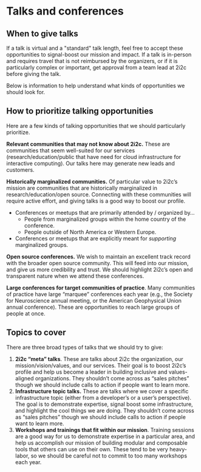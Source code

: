 # Talks and conferences

## When to give talks

If a talk is virtual and a "standard" talk length, feel free to accept these opportunities to signal-boost our mission and impact.
If a talk is in-person and requires travel that is not reimbursed by the organizers, or if it is particularly complex or important, get approval from a team lead at 2i2c before giving the talk.

Below is information to help understand what kinds of opportunities we should look for.

## How to prioritize talking opportunities

Here are a few kinds of talking opportunities that we should particularly prioritize.

**Relevant communities that may not know about 2i2c.** These are communities that seem well-suited for our services (research/education/public that have need for cloud infrastructure for interactive computing). Our talks here may generate new leads and customers.

**Historically marginalized communities.** Of particular value to 2i2c’s mission are communities that are historically marginalized in research/education/open source. Connecting with these communities will require active effort, and giving talks is a good way to boost our profile.

* Conferences or meetups that are primarily attended by / organized by…
  * People from marginalized groups within the home country of the conference.
  * People outside of North America or Western Europe.
* Conferences or meetups that are explicitly meant for *supporting* marginalized groups.

**Open source conferences.** We wish to maintain an excellent track record with the broader open source community. This will feed into our mission, and give us more credibility and trust. We should highlight 2i2c’s open and transparent nature when we attend these conferences.

**Large conferences for target communities of practice**. Many communities of practice have large “marquee” conferences each year (e.g., the Society for Neuroscience annual meeting, or the American Geophysical Union annual conference). These are opportunities to reach large groups of people at once.

## Topics to cover

There are three broad types of talks that we should try to give:

1. **2i2c “meta” talks**. These are talks about 2i2c the organization, our mission/vision/values, and our services. Their goal is to boost 2i2c’s profile and help us become a leader in building inclusive and values-aligned organizations. They shouldn’t come across as “sales pitches” though we should include calls to action if people want to learn more.
2. **Infrastructure topic talks.** These are talks where we cover a specific infrastructure topic (either from a developer’s or a user’s perspective). The goal is to demonstrate expertise, signal boost some infrastructure, and highlight the cool things we are doing. They shouldn’t come across as “sales pitches” though we should include calls to action if people want to learn more.
3. **Workshops and trainings that fit within our mission**. Training sessions are a good way for us to demonstrate expertise in a particular area, and help us accomplish our mission of building modular and composable tools that others can use on their own. These tend to be very heavy-labor, so we should be careful not to commit to too many workshops each year.
